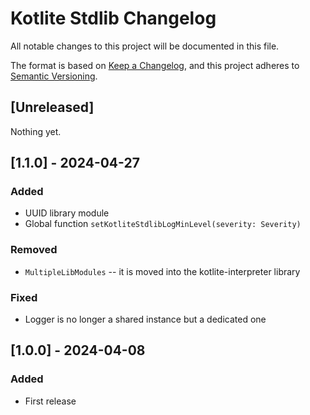 # Kotlite Stdlib Changelog

All notable changes to this project will be documented in this file.

The format is based on [Keep a Changelog](https://keepachangelog.com/en/1.1.0/),
and this project adheres to [Semantic Versioning](https://semver.org/spec/v2.0.0.html).

## [Unreleased]

Nothing yet.

## [1.1.0] - 2024-04-27

### Added

- UUID library module
- Global function `setKotliteStdlibLogMinLevel(severity: Severity)`

### Removed

- `MultipleLibModules` -- it is moved into the kotlite-interpreter library

### Fixed

- Logger is no longer a shared instance but a dedicated one

## [1.0.0] - 2024-04-08

### Added

- First release
